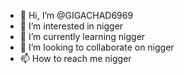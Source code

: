 - 👋 Hi, I’m @GIGACHAD6969
- 👀 I’m interested in nigger
- 🌱 I’m currently learning nigger
- 💞️ I’m looking to collaborate on nigger
- 📫 How to reach me nigger

<!---
GIGACHAD6969/GIGACHAD6969 is a ✨ special ✨ repository because its `README.md` (this file) appears on your GitHub profile.
You can click the Preview link to take a look at your changes.
--->
